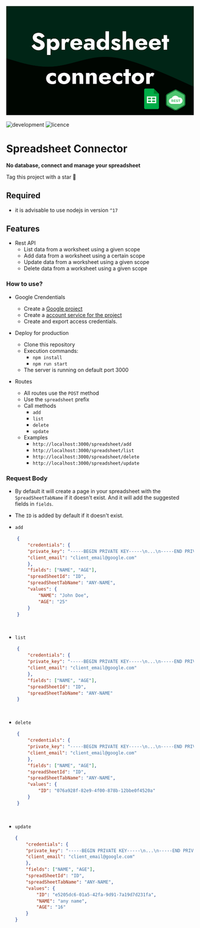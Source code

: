  <img src="./logo.png"/>

![development](http://img.shields.io/static/v1?label=STATUS&message=Complete&color=GREEN&style=for-the-badge)
![licence](http://img.shields.io/static/v1?label=licence&message=MIT&color=GREEN&style=for-the-badge)

# Spreadsheet Connector
**No database, connect and manage your spreadsheet**

Tag this project with a star 🌟

## Required
  - it is advisable to use nodejs in version `^17`

## Features

- Rest API
    - List data from a worksheet using a given scope
    - Add data from a worksheet using a certain scope
    - Update data from a worksheet using a given scope
    - Delete data from a worksheet using a given scope


### How to use?

- Google Crendentials
    - Create a [Google project](https://console.cloud.google.com/)
    - Create a [account service for the project](https://cloud.google.com/iam/docs/service-accounts) 
    - Create and export access credentials.


- Deploy for production
    - Clone this repository
    - Execution commands: 
      - `npm install`
      - `npm run start`
    - The server is running on default port 3000

- Routes
    - All routes use the `POST` method
    - Use the `spreadsheet` prefix
    - Call methods
      - `add`
      - `list`
      - `delete`
      - `update`
    - Examples
      - `http://localhost:3000/spreadsheet/add`
      - `http://localhost:3000/spreadsheet/list`
      - `http://localhost:3000/spreadsheet/delete`
      - `http://localhost:3000/spreadsheet/update`

### Request Body

- By default it will create a page in your spreadsheet with the `SpreadSheetTabName` if it doesn't exist. And it will add the suggested fields in `fields`.
- The `ID` is added by default if it doesn't exist.

- `add`

```json
    {
        "credentials": {
        "private_key": "-----BEGIN PRIVATE KEY-----\n...\n-----END PRIVATE KEY-----\n",
        "client_email": "client_email@google.com"
        },
        "fields": ["NAME", "AGE"],
        "spreadSheetId": "ID",
        "spreadSheetTabName": "ANY-NAME",
        "values": {
            "NAME": "John Doe",
            "AGE": "25"
	    }
    }
``` 
<br/>

- `list`

```json
    {
        "credentials": {
        "private_key": "-----BEGIN PRIVATE KEY-----\n...\n-----END PRIVATE KEY-----\n",
        "client_email": "client_email@google.com"
        },
        "fields": ["NAME", "AGE"],
        "spreadSheetId": "ID",
        "spreadSheetTabName": "ANY-NAME"
    }
``` 
<br/>

- `delete`

```json
    {
        "credentials": {
        "private_key": "-----BEGIN PRIVATE KEY-----\n...\n-----END PRIVATE KEY-----\n",
        "client_email": "client_email@google.com"
        },
        "fields": ["NAME", "AGE"],
        "spreadSheetId": "ID",
        "spreadSheetTabName": "ANY-NAME",
        "values": {
            "ID": "076a928f-82e9-4f00-878b-12bbe0f4520a"
        }
    }
```
<br/>

- `update`

    ```json
    {
        "credentials": {
        "private_key": "-----BEGIN PRIVATE KEY-----\n...\n-----END PRIVATE KEY-----\n",
        "client_email": "client_email@google.com"
        },
        "fields": ["NAME", "AGE"],
        "spreadSheetId": "ID",
        "spreadSheetTabName": "ANY-NAME",
        "values": {
            "ID": "e5205dc6-01a5-42fa-9d91-7a19d7d231fa",
            "NAME": "any name",
            "AGE": "16"
        }
    }
```
